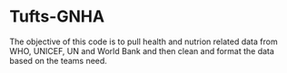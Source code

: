 # Tufts-GNHA

The objective of this code is to pull health and nutrion related data from WHO, UNICEF, UN and World Bank and then clean and format the data based on the teams need. 
